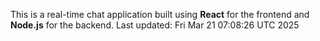 This is a real-time chat application built using **React** for the frontend and **Node.js** for the backend.
Last updated: Fri Mar 21 07:08:26 UTC 2025
